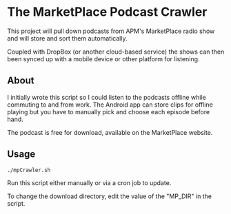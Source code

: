 The MarketPlace Podcast Crawler
==============================

This project will pull down podcasts from APM's MarketPlace radio show and 
    will store and sort them automatically.

Coupled with DropBox (or another cloud-based service) the shows can then
    been synced up with a mobile device or other platform for listening.

About
-----

I initially wrote this script so I could listen to the podcasts offline while
    commuting to and from work. The Android app can store clips for offline
    playing but you have to manually pick and choose each episode before hand.

The podcast is free for download, available on the MarketPlace website.

Usage
-----

```shell
./mpCrawler.sh
```

Run this script either manually or via a cron job to update.

To change the download directory, edit the value of the "MP_DIR" in the script.
